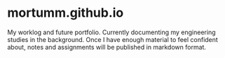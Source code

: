 # mortumm.github.io

My worklog and future portfolio. Currently documenting my engineering studies in the background. Once I have enough material to feel confident about, notes and assignments will be published in markdown format.



